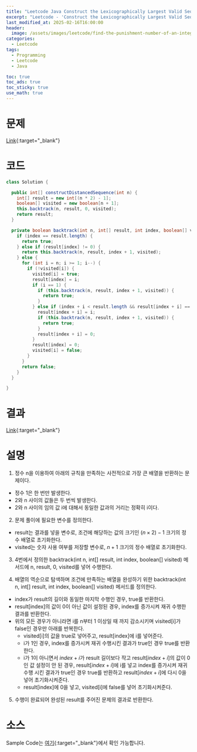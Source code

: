 ```yaml
---
title: "Leetcode Java Construct the Lexicographically Largest Valid Sequence"
excerpt: "Leetcode - 'Construct the Lexicographically Largest Valid Sequence' 문제 Java 풀이"
last_modified_at: 2025-02-16T16:00:00
header:
  image: /assets/images/leetcode/find-the-punishment-number-of-an-integer.png
categories:
  - Leetcode
tags:
  - Programming
  - Leetcode
  - Java

toc: true
toc_ads: true
toc_sticky: true
use_math: true
---
```

# 문제
[Link](https://leetcode.com/problems/find-the-punishment-number-of-an-integer/){:target="_blank"}

# 코드
```java
class Solution {

  public int[] constructDistancedSequence(int n) {
    int[] result = new int[(n * 2) - 1];
    boolean[] visited = new boolean[n + 1];
    this.backtrack(n, result, 0, visited);
    return result;
  }

  private boolean backtrack(int n, int[] result, int index, boolean[] visited) {
    if (index == result.length) {
      return true;
    } else if (result[index] != 0) {
      return this.backtrack(n, result, index + 1, visited);
    } else {
      for (int i = n; i >= 1; i--) {
        if (!visited[i]) {
          visited[i] = true;
          result[index] = i;
          if (i == 1) {
            if (this.backtrack(n, result, index + 1, visited)) {
              return true;
            }
          } else if (index + i < result.length && result[index + i] == 0) {
            result[index + i] = i;
            if (this.backtrack(n, result, index + 1, visited)) {
              return true;
            }
            result[index + i] = 0;
          }
          result[index] = 0;
          visited[i] = false;
        }
      }
      return false;
    }
  }

}
```

# 결과
[Link](https://leetcode.com/problems/construct-the-lexicographically-largest-valid-sequence/submissions/1544785866/){:target="_blank"}

# 설명
1. 정수 n을 이용하여 아래의 규칙을 만족하는 사전적으로 가장 큰 배열을 반환하는 문제이다.
- 정수 1은 한 번만 발생한다.
- 2와 n 사이의 값들은 두 번씩 발생한다.
- 2와 n 사이의 임의 값 i에 대해서 동일한 값과의 거리는 정확히 i이다.

2. 문제 풀이에 필요한 변수를 정의한다.
- result는 결과를 넣을 변수로, 조건에 해당하는 값의 크기인 $(n \times 2) - 1$ 크기의 정수 배열로 초기화한다.
- visited는 숫자 사용 여부를 저장할 변수로, $n + 1$ 크기의 정수 배열로 초기화한다.

3. 4번에서 정의한 backtrack(int n, int[] result, int index, boolean[] visited) 메서드에 n, result, 0, visited를 넣어 수행한다.

4. 배열의 역순으로 탐색하며 조건에 만족하는 배열을 완성하기 위한 backtrack(int n, int[] result, int index, boolean[] visited) 메서드를 정의한다.
- index가 result의 길이와 동일한 마지막 수행인 경우, true를 반환한다.
- result[index]의 값이 0이 아닌 값이 설정된 경우, index를 증가시켜 재귀 수행한 결과를 반환한다.
- 위의 모든 경우가 아니라면 i를 n부터 1 이상일 때 까지 감소시키며 visited[i]가 false인 경우만 아래를 반복한다.
  - visited[i]의 값을 true로 넣어주고, result[index]에 i를 넣어준다.
  - i가 1인 경우, index를 증가시켜 재귀 수행시킨 결과가 true인 경우 true를 반환한다.
  - i가 1이 아니면서 $index + i$가 result 길이보다 작고 result[$index + i$]의 값이 0인 값 설정이 안 된 경우, result[$index + i$]에 i를 넣고 index를 증가시켜 재귀 수행 시킨 결과가 true인 경우 true를 반환하고 result[$index + i$]에 다시 0을 넣어 초기화시켜준다.
  - result[index]에 0을 넣고, visited[i]에 false를 넣어 초기화시켜준다.

5. 수행이 완료되어 완성된 result를 주어진 문제의 결과로 반환한다.

# 소스
Sample Code는 [여기](https://github.com/GracefulSoul/leetcode/blob/master/src/main/java/gracefulsoul/problems/ConstructTheLexicographicallyLargestValidSequence.java){:target="_blank"}에서 확인 가능합니다.